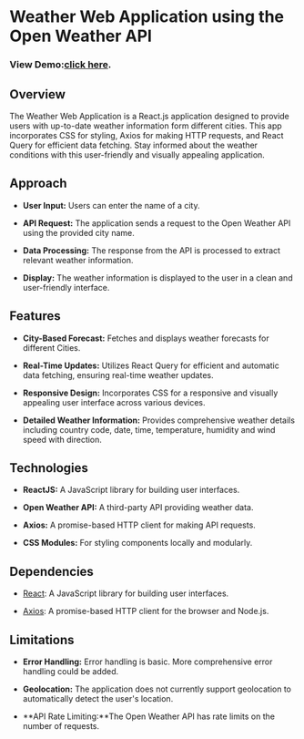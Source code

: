 # Weather Web Application using the Open Weather API

### View Demo:[click here](https://6666b403b7dd97889316fd75--starlit-elf-f72a1a.netlify.app/).

## Overview

The Weather Web Application is a React.js application designed to provide users with up-to-date weather information form different cities. This app incorporates CSS for styling, Axios for making HTTP requests, and React Query for efficient data fetching. Stay informed about the weather conditions with this user-friendly and visually appealing application.

## Approach

- **User Input:** Users can enter the name of a city.

- **API Request:** The application sends a request to the Open Weather API using the provided city name.

- **Data Processing:** The response from the API is processed to extract relevant weather information.

- **Display:** The weather information is displayed to the user in a clean and user-friendly interface.

## Features

- **City-Based Forecast:** Fetches and displays weather forecasts for different Cities.

- **Real-Time Updates:** Utilizes React Query for efficient and automatic data fetching, ensuring real-time weather updates.

- **Responsive Design:** Incorporates CSS for a responsive and visually appealing user interface across various devices.

- **Detailed Weather Information:** Provides comprehensive weather details including country code, date, time, temperature, humidity and wind speed with direction.

## Technologies

- **ReactJS:** A JavaScript library for building user interfaces.

- **Open Weather API:** A third-party API providing weather data.

- **Axios:** A promise-based HTTP client for making API requests.

- **CSS Modules:** For styling components locally and modularly.

## Dependencies

- [React](https://reactjs.org/): A JavaScript library for building user interfaces.

- [Axios](https://axios-http.com/): A promise-based HTTP client for the browser and Node.js.

## Limitations

- **Error Handling:** Error handling is basic. More comprehensive error handling could be added.

- **Geolocation:** The application does not currently support geolocation to automatically detect the user's location.

- **API Rate Limiting:**The Open Weather API has rate limits on the number of requests.
